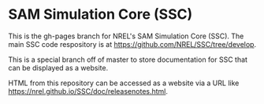 # SAM Simulation Core (SSC)

This is the gh-pages branch for NREL's SAM Simulation Core (SSC). The main SSC code respository is at https://github.com/NREL/SSC/tree/develop.

This is a special branch off of master to store documentation for SSC that can be displayed as a website.

HTML from this repository can be accessed as a website via a URL like https://nrel.github.io/SSC/doc/releasenotes.html.
